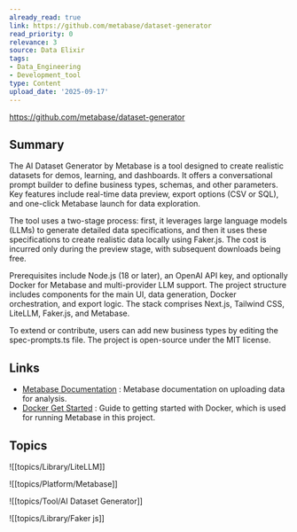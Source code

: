 ```yaml
---
already_read: true
link: https://github.com/metabase/dataset-generator
read_priority: 0
relevance: 3
source: Data Elixir
tags:
- Data_Engineering
- Development_tool
type: Content
upload_date: '2025-09-17'
---
```


https://github.com/metabase/dataset-generator
## Summary

The AI Dataset Generator by Metabase is a tool designed to create realistic datasets for demos, learning, and dashboards. It offers a conversational prompt builder to define business types, schemas, and other parameters. Key features include real-time data preview, export options (CSV or SQL), and one-click Metabase launch for data exploration.

The tool uses a two-stage process: first, it leverages large language models (LLMs) to generate detailed data specifications, and then it uses these specifications to create realistic data locally using Faker.js. The cost is incurred only during the preview stage, with subsequent downloads being free.

Prerequisites include Node.js (18 or later), an OpenAI API key, and optionally Docker for Metabase and multi-provider LLM support. The project structure includes components for the main UI, data generation, Docker orchestration, and export logic. The stack comprises Next.js, Tailwind CSS, LiteLLM, Faker.js, and Metabase.

To extend or contribute, users can add new business types by editing the spec-prompts.ts file. The project is open-source under the MIT license.
## Links

- [Metabase Documentation](https://www.metabase.com/docs/latest/exploration-and-organization/uploads) : Metabase documentation on uploading data for analysis.
- [Docker Get Started](https://www.docker.com/get-started) : Guide to getting started with Docker, which is used for running Metabase in this project.

## Topics

![[topics/Library/LiteLLM]]

![[topics/Platform/Metabase]]

![[topics/Tool/AI Dataset Generator]]

![[topics/Library/Faker js]]